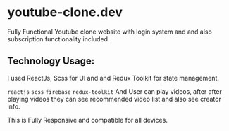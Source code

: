 # youtube-clone.dev
Fully Functional Youtube clone website with login system and and also subscription functionality included.
## Technology Usage:
I used ReactJs, Scss for UI and and Redux Toolkit for state management.

``` reactjs ``` ``` scss ``` ``` firebase ``` ``` redux-toolkit ```
And User can play videos, after after playing videos they can see recommended video list and also see creator info.

This is Fully Responsive and compatible for all devices.
